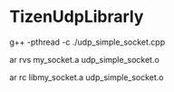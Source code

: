 # TizenUdpLibrarly

g++ -pthread -c ./udp_simple_socket.cpp

ar rvs my_socket.a udp_simple_socket.o

ar rc libmy_socket.a udp_simple_socket.o